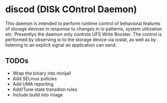 # discod (DISk COntrol Daemon)

This daemon is intended to perform runtime control of behavioral features of
storage devices in response to changes in io patterns, system utilization etc.
Presentlys the daemon only controls UFS Write Booster. The control is performed
by observing io to the storage device via iostat, as well as by listening to an
explicit signal an application can send.

## TODOs
* Wrap the binary into minijail
* Add SELinux policies
* Add UMA reporting
* Add/Tune state transition rules
* Include build into image
